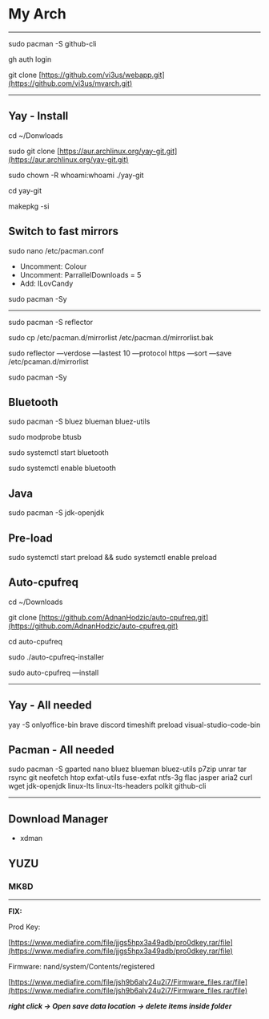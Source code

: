 
# My Arch

---

sudo pacman -S github-cli

gh auth login

git clone [https://github.com/vi3us/webapp.git](https://github.com/vi3us/myarch.git)

---

## Yay - Install

cd ~/Donwloads

sudo git clone [https://aur.archlinux.org/yay-git.git](https://aur.archlinux.org/yay-git.git)

sudo chown -R whoami:whoami ./yay-git

cd yay-git

makepkg -si

## Switch to fast mirrors

sudo nano /etc/pacman.conf

- Uncomment: Colour
- Uncomment: ParrallelDownloads = 5
- Add: ILovCandy

sudo pacman -Sy

---

sudo pacman -S reflector

sudo cp /etc/pacman.d/mirrorlist /etc/pacman.d/mirrorlist.bak

sudo reflector —verdose —lastest 10 —protocol https —sort —save /etc/pcaman.d/mirrorlist

sudo pacman -Sy

## Bluetooth

sudo pacman -S bluez blueman bluez-utils

sudo modprobe btusb

sudo systemctl start bluetooth

sudo systemctl enable bluetooth

## Java

sudo pacman -S jdk-openjdk

## Pre-load

sudo systemctl start preload && sudo systemctl enable preload

## Auto-cpufreq

cd ~/Downloads

git clone [https://github.com/AdnanHodzic/auto-cpufreq.git](https://github.com/AdnanHodzic/auto-cpufreq.git)

cd auto-cpufreq

sudo ./auto-cpufreq-installer

sudo auto-cpufreq —install

---

## Yay - All needed

yay -S onlyoffice-bin brave discord timeshift preload visual-studio-code-bin

## Pacman - All needed

sudo pacman -S gparted nano bluez blueman bluez-utils p7zip unrar tar rsync git neofetch htop exfat-utils fuse-exfat ntfs-3g flac jasper aria2 curl wget jdk-openjdk linux-lts linux-lts-headers polkit github-cli

---

## Download Manager

- xdman

## YUZU

### MK8D

---

**********FIX:**********

Prod Key:

[https://www.mediafire.com/file/jjgs5hpx3a49adb/pro0dkey.rar/file](https://www.mediafire.com/file/jjgs5hpx3a49adb/pro0dkey.rar/file)

Firmware: nand/system/Contents/registered

[https://www.mediafire.com/file/jsh9b6alv24u2i7/Firmware_files.rar/file](https://www.mediafire.com/file/jsh9b6alv24u2i7/Firmware_files.rar/file)

***************************right click → Open save data location → delete items inside folder***************************